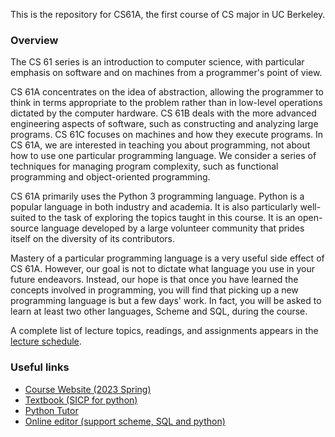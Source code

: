 This is the repository for CS61A, the first course of CS major in UC Berkeley.

### Overview

The CS 61 series is an introduction to computer science, with particular emphasis on software and on machines from a programmer's point of view.

CS 61A concentrates on the idea of abstraction, allowing the programmer to think in terms appropriate to the problem rather than in low-level operations dictated by the computer hardware.
CS 61B deals with the more advanced engineering aspects of software, such as constructing and analyzing large programs.
CS 61C focuses on machines and how they execute programs.
In CS 61A, we are interested in teaching you about programming, not about how to use one particular programming language. We consider a series of techniques for managing program complexity, such as functional programming and object-oriented programming.

CS 61A primarily uses the Python 3 programming language. Python is a popular language in both industry and academia. It is also particularly well-suited to the task of exploring the topics taught in this course. It is an open-source language developed by a large volunteer community that prides itself on the diversity of its contributors.

Mastery of a particular programming language is a very useful side effect of CS 61A. However, our goal is not to dictate what language you use in your future endeavors. Instead, our hope is that once you have learned the concepts involved in programming, you will find that picking up a new programming language is but a few days' work. In fact, you will be asked to learn at least two other languages, Scheme and SQL, during the course.

A complete list of lecture topics, readings, and assignments appears in the [lecture schedule](https://cs61a.org/).

### Useful links

- [Course Website (2023 Spring)](https://cs61a.org/)
- [Textbook (SICP for python)](http://composingprograms.com/pages/11-getting-started.html)
- [Python Tutor](https://pythontutor.com/visualize.html#mode=edit)
- [Online editor (support scheme, SQL and python)](https://code.cs61a.org)
